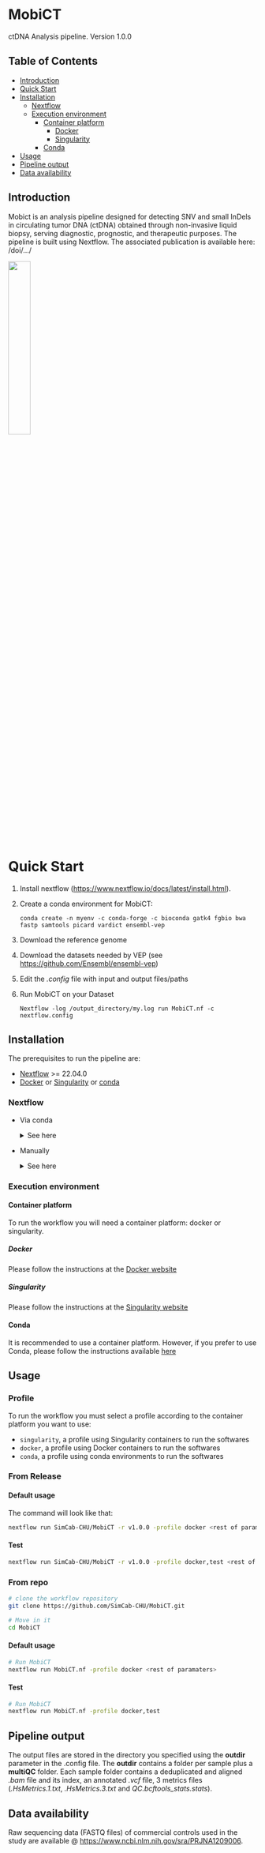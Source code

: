 # MobiCT
ctDNA Analysis pipeline. Version 1.0.0

## Table of Contents

* [Introduction](#introduction)
* [Quick Start](#quick-start)
* [Installation](#installation)
    * [Nextflow](#nextflow)
    * [Execution environment](#execution-environment)
        * [Container platform](#container-platform)
            * [Docker](#docker)
            * [Singularity](#singularity)
        * [Conda](conda)
* [Usage](#usage)
* [Pipeline output](#pipeline-output)
* [Data availability](#data-availability)

## Introduction
Mobict is an analysis pipeline designed for detecting SNV and small InDels in circulating tumor DNA (ctDNA) obtained through non-invasive liquid biopsy, serving diagnostic, prognostic, and therapeutic purposes.
The pipeline is built using Nextflow.
The associated publication is available here: /doi/.../


<img src="https://github.com/user-attachments/assets/f44e5d99-4a85-423e-bf13-17ee13b5420c" width= 30% height=30%>



# Quick Start

1. Install nextflow (https://www.nextflow.io/docs/latest/install.html).
2. Create a conda environment for MobiCT:

    `conda create -n myenv -c conda-forge -c bioconda gatk4 fgbio bwa fastp samtools picard vardict ensembl-vep`
4. Download the reference genome
5. Download the datasets needed by VEP (see https://github.com/Ensembl/ensembl-vep)
6. Edit the *.config* file with input and output files/paths
7. Run MobiCT on your Dataset

    `Nextflow -log /output_directory/my.log run MobiCT.nf -c nextflow.config`

## Installation

The prerequisites to run the pipeline are:  

  * [Nextflow](https://www.nextflow.io/)  >= 22.04.0
  * [Docker](https://www.docker.com) or [Singularity](https://sylabs.io/singularity/) or [conda](https://juke34.github.io/fix-anaconda-licensing-issues/en/pages/conda-distrib/)

### Nextflow 

  * Via conda 

    <details>
      <summary>See here</summary>
      
      ```bash
      conda create -n nextflow
      conda activate nextflow
      conda install bioconda::nextflow
      ```  
    </details>

  * Manually
    <details>
      <summary>See here</summary>
      Nextflow runs on most POSIX systems (Linux, macOS, etc) and can typically be installed by running these commands:

      ```bash
      # Make sure 11 or later is installed on your computer by using the command:
      java -version
      
      # Install Nextflow by entering this command in your terminal(it creates a file nextflow in the current dir):
      curl -s https://get.nextflow.io | bash 
      
      # Add Nextflow binary to your user's PATH:
      mv nextflow ~/bin/
      # OR system-wide installation:
      # sudo mv nextflow /usr/local/bin
      ```
    </details>

### Execution environment

#### Container platform

To run the workflow you will need a container platform: docker or singularity.

##### Docker

Please follow the instructions at the [Docker website](https://docs.docker.com/desktop/)

##### Singularity

Please follow the instructions at the [Singularity website](https://docs.sylabs.io/guides/latest/admin-guide/installation.html)

#### Conda

It is recommended to use a container platform. However, if you prefer to use Conda, please follow the instructions available [here](https://juke34.github.io/fix-anaconda-licensing-issues/en/pages/conda-installation/)

## Usage

### Profile

To run the workflow you must select a profile according to the container platform you want to use:   
- `singularity`, a profile using Singularity containers to run the softwares
- `docker`, a profile using Docker containers to run the softwares
- `conda`, a profile using conda environments to run the softwares


### From Release

#### Default usage
The command will look like that: 

```bash
nextflow run SimCab-CHU/MobiCT -r v1.0.0 -profile docker <rest of paramaters>
```

#### Test

```bash
nextflow run SimCab-CHU/MobiCT -r v1.0.0 -profile docker,test <rest of paramaters>
```

### From repo

```bash
# clone the workflow repository
git clone https://github.com/SimCab-CHU/MobiCT.git

# Move in it
cd MobiCT
```
#### Default usage

```bash
# Run MobiCT
nextflow run MobiCT.nf -profile docker <rest of paramaters>
```

#### Test

```bash
# Run MobiCT
nextflow run MobiCT.nf -profile docker,test
```

## Pipeline output
The output files are stored in the directory you specified using the **outdir** parameter in the .config file. The **outdir** contains a folder per sample plus a **multiQC** folder. Each sample folder contains a deduplicated and aligned *.bam* file and its index, an annotated *.vcf* file, 3 metrics files (*.HsMetrics.1.txt*, *.HsMetrics.3.txt* and *QC.bcftools_stats.stats*).

## Data availability
Raw sequencing data (FASTQ files) of commercial controls used in the study are available @ https://www.ncbi.nlm.nih.gov/sra/PRJNA1209006.
